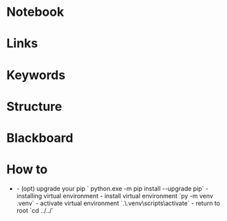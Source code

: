 # Notebook

# Links

# Keywords

# Structure

# Blackboard

# How to
- <install virtual environment>
    - (opt) upgrade your pip ` python.exe -m pip install --upgrade pip`
    - installing virtual environment
        - install virtual environment  `py -m venv .venv`
        - activate virtual environment `.\.venv\scripts\activate`
        - return to root `cd ../../`